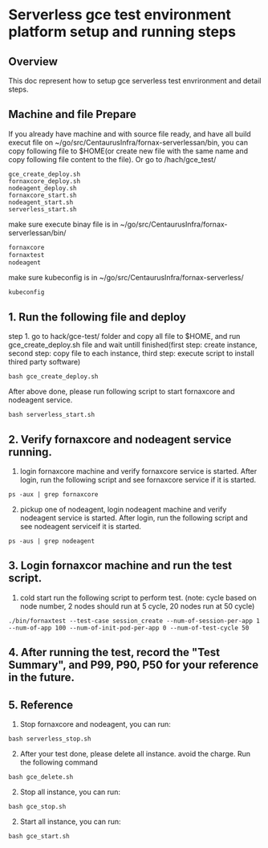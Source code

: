 # Serverless gce test environment platform setup and running steps

## Overview
This doc represent how to setup gce serverless test envrironment and detail steps.


## Machine and file Prepare
If you already have machine and with source file ready, and have all build execut file on  ~/go/src/CentaurusInfra/fornax-serverlessan/bin,
you can copy following file to $HOME(or create new file with the same name and copy following file content to the file). Or go to /hach/gce_test/

```script
gce_create_deploy.sh
fornaxcore_deploy.sh
nodeagent_deploy.sh
fornaxcore_start.sh
nodeagent_start.sh
serverless_start.sh
```

make sure execute binay file is in ~/go/src/CentaurusInfra/fornax-serverlessan/bin/
```sh
fornaxcore
fornaxtest
nodeagent
```

make sure kubeconfig is in ~/go/src/CentaurusInfra/fornax-serverless/
```
kubeconfig
```

## 1. Run the following file and deploy

step 1. go to hack/gce-test/ folder and copy all file to $HOME, and run gce_create_deploy.sh file and wait untill finished(first step: create instance, second step: copy file to each instance, third step: execute script to install thired party software)

```script
bash gce_create_deploy.sh
```

After above done, please run following script to start fornaxcore and nodeagent service.

```script
bash serverless_start.sh
```

## 2. Verify fornaxcore and nodeagent service running.
1. login fornaxcore machine and verify fornaxcore service is started. After login, run the following script and see fornaxcore service if it is started.

```script
ps -aux | grep fornaxcore
```

2. pickup one of nodeagent, login nodeagent machine and verify nodeagent service is started. After login, run the following script and see nodeagent serviceif it is started.

```script
ps -aus | grep nodeagent
```

## 3. Login fornaxcor machine and run the test script.

1. cold start
run the following script to perform test. (note: cycle based on node number, 2 nodes should run at 5 cycle, 20 nodes run at 50 cycle)

```script
./bin/fornaxtest --test-case session_create --num-of-session-per-app 1 --num-of-app 100 --num-of-init-pod-per-app 0 --num-of-test-cycle 50
```

## 4. After running the test, record the "Test Summary", and P99, P90, P50 for your reference in the future.


## 5. Reference

1. Stop fornaxcore and nodeagent, you can run:
```script
bash serverless_stop.sh
```

2. After your test done, please delete all instance. avoid the charge. Run the following command
```script
bash gce_delete.sh
```

2. Stop all instance, you can run:
```script
bash gce_stop.sh
```

2. Start all instance, you can run:
```script
bash gce_start.sh
```
